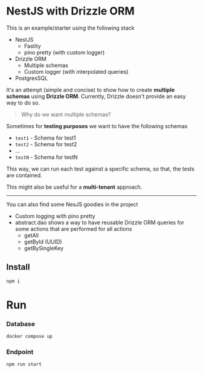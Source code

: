 # NestJS with Drizzle ORM

This is an example/starter using the following stack
* NestJS
  * Fastity
  * pino pretty (with custom logger)
* Drizzle ORM
  * Multiple schemas
  * Custom logger (with interpolated queries)
* PostgresSQL

It's an attempt (simple and concise) to show how to create **multiple schemas** using **Drizzle ORM**. Currently, Drizzle doesn't provide an easy way to do so.

> Why do we want multiple schemas?

Sometimes for **testing purposes** we want to have the following schemas

* `test1` - Schema for test1
* `test2` - Schema for test2
* ...
* `testN` - Schema for testN

This way, we can run each test against a specific schema, so that, the tests are contained.

This might also be useful for a **multi-tenant** approach. 

---

You can also find some NesJS goodies in the project

* Custom logging with pino pretty
* abstract.dao shows a way to have reusable Drizzle ORM queries for some actions that are performed for all actions
  * getAll
  * getById (UUID)
  * getBySingleKey

## Install

```
npm i
```

#  Run 

### Database

```bash
docker compose up
```

### Endpoint

```bash
npm run start
```

